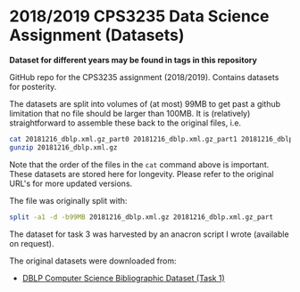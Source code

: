 # 2018/2019 CPS3235 Data Science Assignment (Datasets)

**Dataset for different years may be found in tags in this repository**

GitHub repo for the CPS3235 assignment (2018/2019).  Contains datasets for posterity.

The datasets are split into volumes of (at most) 99MB to get past a github limitation that no file should be larger than 100MB.  It is (relatively) straightforward to assemble these back to the original files, i.e.

```bash
cat 20181216_dblp.xml.gz_part0 20181216_dblp.xml.gz_part1 20181216_dblp.xml.gz_part2 20181216_dblp.xml.gz_part3 20181216_dblp.xml.gz_part4 > 20181216_dblp.xml.gz
gunzip 20181216_dblp.xml.gz
```

Note that the order of the files in the `cat` command above is important.  These datasets are stored here for longevity.  Please refer to the original URL's for more updated versions.


The file was originally split with:

```bash
split -a1 -d -b99MB 20181216_dblp.xml.gz 20181216_dblp.xml.gz_part
```

The dataset for task 3 was harvested by an anacron script I wrote (available on request).

The original datasets were downloaded from:
- [DBLP Computer Science Bibliographic Dataset (Task 1)](https://dblp.uni-trier.de/xml/)

